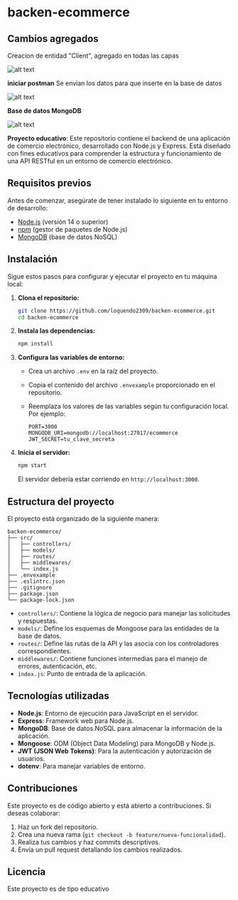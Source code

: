 # backen-ecommerce

## Cambios agregados
Creacion de entidad "Client", agregado en todas las capas

![alt text](miscelanius/image-1.png)

**iniciar postman**
Se envian los datos para que inserte en la base de datos

![alt text](miscelanius/image.png)

**Base de datos MongoDB**

![alt text](miscelanius/mongoClient.png)

**Proyecto educativo**: Este repositorio contiene el backend de una aplicación de comercio electrónico, desarrollado con Node.js y Express. Está diseñado con fines educativos para comprender la estructura y funcionamiento de una API RESTful en un entorno de comercio electrónico.

## Requisitos previos

Antes de comenzar, asegúrate de tener instalado lo siguiente en tu entorno de desarrollo:

* [Node.js](https://nodejs.org/) (versión 14 o superior)
* [npm](https://www.npmjs.com/) (gestor de paquetes de Node.js)
* [MongoDB](https://www.mongodb.com/) (base de datos NoSQL)

## Instalación

Sigue estos pasos para configurar y ejecutar el proyecto en tu máquina local:

1. **Clona el repositorio:**

   ```bash
   git clone https://github.com/loquendo2309/backen-ecommerce.git
   cd backen-ecommerce
   ```

2. **Instala las dependencias:**

   ```bash
   npm install
   ```

3. **Configura las variables de entorno:**

   * Crea un archivo `.env` en la raíz del proyecto.
   * Copia el contenido del archivo `.envexample` proporcionado en el repositorio.
   * Reemplaza los valores de las variables según tu configuración local. Por ejemplo:

     ```env
     PORT=3000
     MONGODB_URI=mongodb://localhost:27017/ecommerce
     JWT_SECRET=tu_clave_secreta
     ```

4. **Inicia el servidor:**

   ```bash
   npm start
   ```

   El servidor debería estar corriendo en `http://localhost:3000`.

## Estructura del proyecto

El proyecto está organizado de la siguiente manera:

```
backen-ecommerce/
├── src/
│   ├── controllers/
│   ├── models/
│   ├── routes/
│   ├── middlewares/
│   └── index.js
├── .envexample
├── .eslintrc.json
├── .gitignore
├── package.json
└── package-lock.json
```

* `controllers/`: Contiene la lógica de negocio para manejar las solicitudes y respuestas.
* `models/`: Define los esquemas de Mongoose para las entidades de la base de datos.
* `routes/`: Define las rutas de la API y las asocia con los controladores correspondientes.
* `middlewares/`: Contiene funciones intermedias para el manejo de errores, autenticación, etc.
* `index.js`: Punto de entrada de la aplicación.

## Tecnologías utilizadas

* **Node.js**: Entorno de ejecución para JavaScript en el servidor.
* **Express**: Framework web para Node.js.
* **MongoDB**: Base de datos NoSQL para almacenar la información de la aplicación.
* **Mongoose**: ODM (Object Data Modeling) para MongoDB y Node.js.
* **JWT (JSON Web Tokens)**: Para la autenticación y autorización de usuarios.
* **dotenv**: Para manejar variables de entorno.

## Contribuciones

Este proyecto es de código abierto y está abierto a contribuciones. Si deseas colaborar:

1. Haz un fork del repositorio.
2. Crea una nueva rama (`git checkout -b feature/nueva-funcionalidad`).
3. Realiza tus cambios y haz commits descriptivos.
4. Envía un pull request detallando los cambios realizados.

## Licencia

Este proyecto es de tipo educativo 
